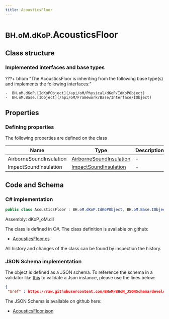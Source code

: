 ```yaml
---
title: AcousticsFloor
---
```


# <small>BH.oM.dKoP.</small>**AcousticsFloor**



## Class structure

### Implemented interfaces and base types

???+ bhom "The AcousticsFloor is inheriting from the following base type(s) and implements the following interfaces:"

    -  BH.oM.dKoP.[IdKoPObject](/api/oM/Physical/dKoP/IdKoPObject)
    -  BH.oM.Base.[IObject](/api/oM/Framework/Base/Interface/IObject)


## Properties



### Defining properties

The following properties are defined on the class

| Name             | Type             | Description      | Quantity         |
|------------------|------------------|------------------|------------------|
| AirborneSoundInsulation | [AirborneSoundInsulation](/api/oM/Physical/dKoP/Perfomance/AirborneSoundInsulation) | - | - |
| ImpactSoundInsulation | [ImpactSoundInsulation](/api/oM/Physical/dKoP/Perfomance/ImpactSoundInsulation) | - | - |


## Code and Schema

### C# implementation

``` C# title="C#"
public class AcousticsFloor : BH.oM.dKoP.IdKoPObject, BH.oM.Base.IObject
```

Assembly: dKoP_oM.dll

The class is defined in C#. The class definition is available on github:

- [AcousticsFloor.cs](https://github.com/BHoM/dKoP_Toolkit/blob/develop/dKoP_oM/Perfomance\AcousticsFloor.cs)

All history and changes of the class can be found by inspection the history.
### JSON Schema implementation

The object is defined as a JSON schema. To reference the schema in a validator like [this](https://www.jsonschemavalidator.net/) to validate a Json instance, please use the lines below:

``` json title="JSON Schema"
{
 "$ref" : https://raw.githubusercontent.com/BHoM/BHoM_JSONSchema/develop/dKoP_oM/AcousticsFloor.json}
```

The JSON Schema is available on github here:

- [AcousticsFloor.json](https://github.com/BHoM/BHoM_JSONSchema/blob/develop/dKoP_oM/AcousticsFloor.json)
